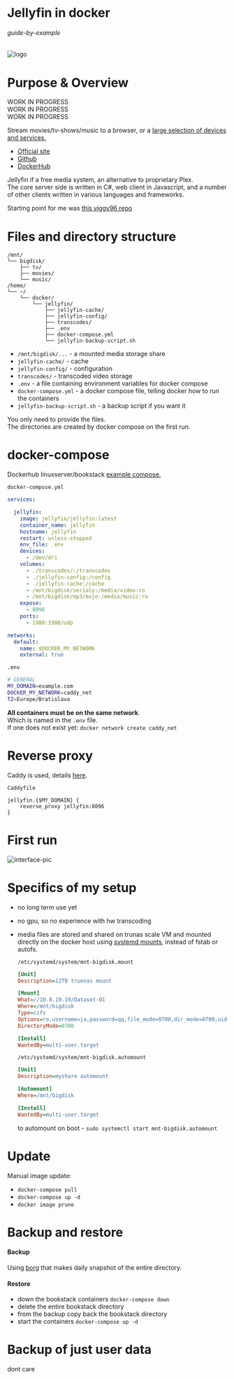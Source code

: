 # Jellyfin in docker

###### guide-by-example

![logo](https://i.imgur.com/gSyMEvD.png)

# Purpose & Overview

WORK IN PROGRESS<br>
WORK IN PROGRESS<br>
WORK IN PROGRESS<br>

Stream movies/tv-shows/music to a browser, or a [large selection of devices and services.](https://jellyfin.org/clients/) 

* [Official site](https://jellyfin.org/)
* [Github](https://github.com/jellyfin/jellyfin)
* [DockerHub](https://hub.docker.com/r/jellyfin/jellyfin/)

Jellyfin if a free media system, an alternative to proprietary Plex.<br>
The core server side is written in C#, web client in Javascript,
and a number of other clients written in various languages and frameworks.

Starting point for me was [this viggy96 repo](https://github.com/viggy96/container_config)

# Files and directory structure

```
/mnt/
└── bigdisk/
    ├── tv/
    ├── movies/
    └── music/
/home/
└── ~/
    └── docker/
        └── jellyfin/
            ├── jellyfin-cache/
            ├── jellyfin-config/
            ├── transcodes/
            ├── .env
            ├── docker-compose.yml
            └── jellyfin-backup-script.sh
```

* `/mnt/bigdisk/...` - a mounted media storage share
* `jellyfin-cache/` - cache 
* `jellyfin-config/` - configuration 
* `transcodes/` - transcoded video storage
* `.env` - a file containing environment variables for docker compose
* `docker-compose.yml` - a docker compose file, telling docker how to run the containers
* `jellyfin-backup-script.sh` - a backup script if you want it

You only need to provide the files.</br>
The directories are created by docker compose on the first run.

# docker-compose

Dockerhub linuxserver/bookstack 
[example compose.](https://hub.docker.com/r/linuxserver/bookstack)

`docker-compose.yml`
```yml
services:

  jellyfin:
    image: jellyfin/jellyfin:latest
    container_name: jellyfin
    hostname: jellyfin
    restart: unless-stopped
    env_file: .env
    devices:
      - /dev/dri
    volumes:
      - ./transcodes/:/transcodes
      - ./jellyfin-config:/config
      - ./jellyfin-cache:/cache
      - /mnt/bigdisk/serialy:/media/video:ro
      - /mnt/bigdisk/mp3/moje:/media/music:ro
    expose:
      - 8096
    ports:
      - 1900:1900/udp

networks:
  default:
    name: $DOCKER_MY_NETWORK
    external: true
```

`.env`
```bash
# GENERAL
MY_DOMAIN=example.com
DOCKER_MY_NETWORK=caddy_net
TZ=Europe/Bratislava
```

**All containers must be on the same network**.</br>
Which is named in the `.env` file.</br>
If one does not exist yet: `docker network create caddy_net`

# Reverse proxy

Caddy is used, details
[here](https://github.com/DoTheEvo/selfhosted-apps-docker/tree/master/caddy_v2).</br>

`Caddyfile`
```
jellyfin.{$MY_DOMAIN} {
    reverse_proxy jellyfin:8096
}
```

# First run


![interface-pic](https://i.imgur.com/pZMi6bb.png)


# Specifics of my setup

* no long term use yet
* no gpu, so no experience with hw transcoding
* media files are stored and shared on trunas scale VM
 and mounted directly on the docker host using [systemd mounts](https://forum.manjaro.org/t/root-tip-systemd-mount-unit-samples/1191),
 instead of fstab or autofs.

  `/etc/systemd/system/mnt-bigdisk.mount`
  ```ini
  [Unit]
  Description=12TB truenas mount

  [Mount]
  What=//10.0.19.19/Dataset-01
  Where=/mnt/bigdisk
  Type=cifs
  Options=ro,username=ja,password=qq,file_mode=0700,dir_mode=0700,uid=1000
  DirectoryMode=0700

  [Install]
  WantedBy=multi-user.target
  ```

   `/etc/systemd/system/mnt-bigdisk.automount`
  ```ini
  [Unit]
  Description=myshare automount

  [Automount]
  Where=/mnt/bigdisk

  [Install]
  WantedBy=multi-user.target
  ```

  to automount on boot - `sudo systemctl start mnt-bigdisk.automount`

# Update

Manual image update:

- `docker-compose pull`</br>
- `docker-compose up -d`</br>
- `docker image prune`

# Backup and restore

#### Backup

Using [borg](https://github.com/DoTheEvo/selfhosted-apps-docker/tree/master/borg_backup)
that makes daily snapshot of the entire directory.
  
#### Restore

* down the bookstack containers `docker-compose down`</br>
* delete the entire bookstack directory</br>
* from the backup copy back the bookstack directory</br>
* start the containers `docker-compose up -d`

# Backup of just user data

dont care
